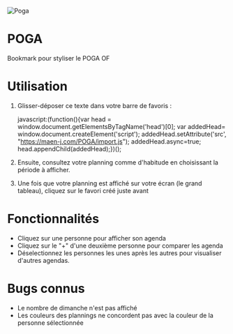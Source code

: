 ![Poga](http://maen-j.com/poga.png)

# POGA
Bookmark pour styliser le POGA OF

# Utilisation

1. Glisser-déposer ce texte dans votre barre de favoris :

    javascript:(function(){var head = window.document.getElementsByTagName('head')[0]; var addedHead= window.document.createElement('script'); addedHead.setAttribute('src', "https://maen-j.com/POGA/import.js"); addedHead.async=true; head.appendChild(addedHead);})();

2. Ensuite, consultez votre planning comme d'habitude en choisissant la période à afficher.
3. Une fois que votre planning est affiché sur votre écran (le grand tableau), cliquez sur le favori créé juste avant

# Fonctionnalités

- Cliquez sur une personne pour afficher son agenda
- Cliquez sur le "+" d'une deuxième personne pour comparer les agenda
- Déselectionnez les personnes les unes après les autres pour visualiser d'autres agendas.

# Bugs connus

- Le nombre de dimanche n'est pas affiché
- Les couleurs des plannings ne concordent pas avec la couleur de la personne sélectionnée